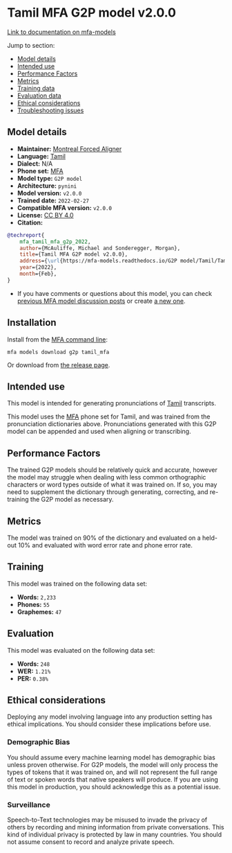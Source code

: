 
# Tamil MFA G2P model v2.0.0

[Link to documentation on mfa-models](https://mfa-models.readthedocs.io/en/main/g2p/tamil_mfa.html)

Jump to section:

- [Model details](#model-details)
- [Intended use](#intended-use)
- [Performance Factors](#performance-factors)
- [Metrics](#metrics)
- [Training data](#training-data)
- [Evaluation data](#evaluation-data)
- [Ethical considerations](#ethical-considerations)
- [Troubleshooting issues](#troubleshooting-issues)

## Model details

- **Maintainer:** [Montreal Forced Aligner](https://montreal-forced-aligner.readthedocs.io/)
- **Language:** [Tamil](https://en.wikipedia.org/wiki/Tamil_language)
- **Dialect:** N/A
- **Phone set:** [MFA](https://mfa-models.readthedocs.io/en/refactor/mfa_phone_set.html#tamil)
- **Model type:** `G2P model`
- **Architecture:** `pynini`
- **Model version:** `v2.0.0`
- **Trained date:** `2022-02-27`
- **Compatible MFA version:** `v2.0.0`
- **License:** [CC BY 4.0](https://github.com/MontrealCorpusTools/mfa-models/tree/main/g2p/tamil/mfa/v2.0.0/LICENSE)
- **Citation:**

```bibtex
@techreport{
	mfa_tamil_mfa_g2p_2022,
	author={McAuliffe, Michael and Sonderegger, Morgan},
	title={Tamil MFA G2P model v2.0.0},
	address={\url{https://mfa-models.readthedocs.io/G2P model/Tamil/Tamil MFA G2P model v2_0_0.html}},
	year={2022},
	month={Feb},
}
```

- If you have comments or questions about this model, you can check [previous MFA model discussion posts](https://github.com/MontrealCorpusTools/mfa-models/discussions?discussions_q=Tamil+MFA+G2P+model+v2.0.0) or create [a new one](https://github.com/MontrealCorpusTools/mfa-models/discussions/new).

## Installation

Install from the [MFA command line](https://montreal-forced-aligner.readthedocs.io/en/latest/user_guide/models/index.html):

```
mfa models download g2p tamil_mfa
```

Or download from [the release page](https://github.com/MontrealCorpusTools/mfa-models/releases/tag/g2p-tamil_mfa-v2.0.0).

## Intended use

This model is intended for generating pronunciations of [Tamil](https://en.wikipedia.org/wiki/Tamil_language) transcripts.

This model uses the [MFA](https://mfa-models.readthedocs.io/en/refactor/mfa_phone_set.html#tamil) phone set for Tamil, and was trained from the pronunciation dictionaries above.
Pronunciations generated with this G2P model can be appended and used when aligning or transcribing.

## Performance Factors

The trained G2P models should be relatively quick and accurate, however the model may struggle when dealing with less common orthographic characters or word types outside of what it was trained on.
If so, you may need to supplement the dictionary through generating, correcting, and re-training the G2P model as necessary.

## Metrics

The model was trained on 90% of the dictionary and evaluated on a held-out 10% and evaluated with word error rate and phone error rate.

## Training

This model was trained on the following data set:


* **Words:** `2,233`
* **Phones:** `55`
* **Graphemes:** `47`

## Evaluation

This model was evaluated on the following data set:


* **Words:** `248`
* **WER:** `1.21%`
* **PER:** `0.38%`

## Ethical considerations

Deploying any model involving language into any production setting has ethical implications. You should consider these implications before use.

### Demographic Bias

You should assume every machine learning model has demographic bias unless proven otherwise.
For G2P models, the model will only process the types of tokens that it was trained on, and will not represent the full range of text or spoken words that
native speakers will produce.
If you are using this model in production, you should acknowledge this as a potential issue.

### Surveillance

Speech-to-Text technologies may be misused to invade the privacy of others by recording and mining information from private conversations.
This kind of individual privacy is protected by law in many countries.
You should not assume consent to record and analyze private speech.
